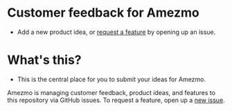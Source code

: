 # Customer feedback for Amezmo
- Add a new product idea, or [request a feature](https://github.com/amezmo/ideas/issues/new) by opening up an issue.

# What's this?
- This is the central place for you to submit your ideas for Amezmo.


Amezmo is managing customer feedback, product ideas, and features to this repository via GitHub issues. To request a feature, open up a [new issue](https://github.com/amezmo/ideas/issues/new).

